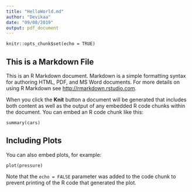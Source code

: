 ```yaml
---
title: "HelloWorld.md"
author: "Devikaa"
date: "09/08/2019"
output: pdf_document
---
```


```{r setup, include=FALSE}
knitr::opts_chunk$set(echo = TRUE)
```

## This is a Markdown File

This is an R Markdown document. Markdown is a simple formatting syntax for authoring HTML, PDF, and MS Word documents. For more details on using R Markdown see <http://rmarkdown.rstudio.com>.

When you click the **Knit** button a document will be generated that includes both content as well as the output of any embedded R code chunks within the document. You can embed an R code chunk like this:

```{r cars}
summary(cars)
```

## Including Plots

You can also embed plots, for example:

```{r pressure, echo=FALSE}
plot(pressure)
```

Note that the `echo = FALSE` parameter was added to the code chunk to prevent printing of the R code that generated the plot.
